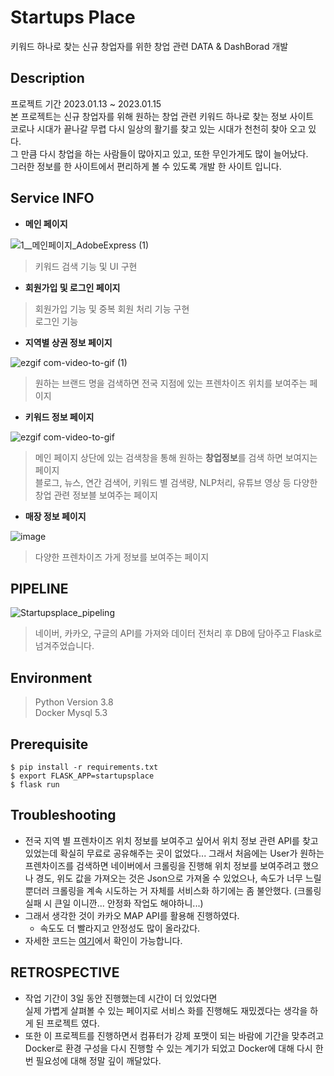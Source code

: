


# Startups Place
키워드 하나로 찾는 신규 창업자를 위한 창업 관련 DATA &amp; DashBorad 개발

## Description
프로젝트 기간 2023.01.13 ~ 2023.01.15 \
본 프로젝트는 신규 창업자를 위해 원하는 창업 관련 키워드 하나로 찾는 정보 사이트 \
코로나 시대가 끝나갈 무렵 다시 일상의 활기를 찾고 있는 시대가 천천히 찾아 오고 있다. \
그 만큼 다시 창업을 하는 사람들이 많아지고 있고, 또한 무인가게도 많이 늘어났다. \
그러한 정보를 한 사이트에서 편리하게 볼 수 있도록 개발 한 사이트 입니다.

## Service INFO
- **메인 페이지**

![1__메인페이지_AdobeExpress (1)](https://user-images.githubusercontent.com/98085184/230842608-ffe28991-12a2-4430-9c4d-1970dde97389.gif)

> 키워드 검색 기능 및 UI 구현

- **회원가입 및 로그인 페이지**
> 회원가입 기능 및 중복 회원 처리 기능 구현 \
> 로그인 기능

- **지역별 상권 정보 페이지**
  
![ezgif com-video-to-gif (1)](https://user-images.githubusercontent.com/98085184/230846334-1d385242-e41b-459b-95d6-99f66f88fdbb.gif)

> 원하는 브랜드 명을 검색하면 전국 지점에 있는 프렌차이즈 위치를 보여주는 페이지

- **키워드 정보 페이지**

![ezgif com-video-to-gif](https://user-images.githubusercontent.com/98085184/230844648-fbe65c20-e20c-4700-8722-7b7cff364e42.gif)
> 메인 페이지 상단에 있는 검색창을 통해 원하는 **창업정보**를 검색 하면 보여지는 페이지 \
> 블로그, 뉴스, 연간 검색어, 키워드 별 검색량, NLP처리, 유튜브 영상 등 다양한 창업 관련 정보블 보여주는 페이지

- **매장 정보 페이지**

![image](https://user-images.githubusercontent.com/98085184/230845598-3bd5b07b-f1ec-43c1-bb91-5ea3e4aa7bdc.png)

> 다양한 프렌차이즈 가게 정보를 보여주는 페이지




## PIPELINE
![Startupsplace_pipeling](https://user-images.githubusercontent.com/98085184/230840969-bb3e6f8b-37d2-4d0e-9358-cf539796e16a.png)

> 네이버, 카카오, 구글의 API를 가져와 데이터 전처리 후 DB에 담아주고 Flask로 넘겨주었습니다.
## Environment

> Python Version 3.8 \
> Docker Mysql 5.3


## Prerequisite
```
$ pip install -r requirements.txt
$ export FLASK_APP=startupsplace
$ flask run
```

## Troubleshooting
- 전국 지역 별 프렌차이즈 위치 정보를 보여주고 싶어서 위치 정보 관련 API를 찾고 있었는데 확실히 무료로 공유해주는 곳이 없었다...
그래서 처음에는 User가 원하는 프렌차이즈를 검색하면 네이버에서 크롤링을 진행해 위치 정보를 보여주려고 했으나 경도, 위도 값을 가져오는 것은 Json으로 가져올 수 있었으나, 속도가 너무 느릴 뿐더러 크롤링을 계속 시도하는 거 자체를 서비스화 하기에는 좀 불안했다. (크롤링 실패 시 큰일 이니깐... 안정화 작업도 해야하니...)
- 그래서 생각한 것이 카카오 MAP API를 활용해 진행하였다.
	- 속도도 더 빨라지고 안정성도 많이 올라갔다.
- 자세한 코드는 [여기](https://github.com/yms06034/StartupsPlace/blob/master/startupsplace/routes/chart_route.py)에서 확인이 가능합니다.


## RETROSPECTIVE
- 작업 기간이 3일 동안 진행했는데 시간이 더 있었다면 \
실제 가볍게 살펴볼 수 있는 페이지로 서비스 화를 진행해도 재밌겠다는 생각을 하게 된 프로젝트 였다.
- 또한 이 프로젝트를 진행하면서 컴퓨터가 강제 포맷이 되는 바람에 기간을 맞추려고 Docker로 환경 구성을 다시 진행할 수 있는 계기가 되었고 Docker에 대해 다시 한번 필요성에 대해 정말 깊이 깨달았다.

